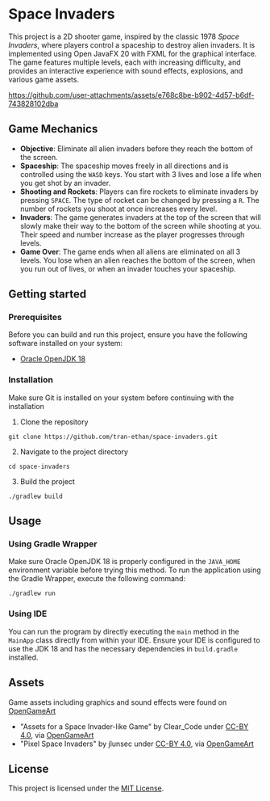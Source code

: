 # Space Invaders
This project is a 2D shooter game, inspired by the classic 1978 _Space Invaders_, where players control a spaceship to destroy alien invaders. It is implemented using Open JavaFX 20 with FXML for the graphical interface. The game features multiple levels, each with increasing difficulty, and provides an interactive experience with sound effects, explosions, and various game assets.

https://github.com/user-attachments/assets/e768c8be-b902-4d57-b6df-743828102dba

## Game Mechanics
- **Objective**: Eliminate all alien invaders before they reach the bottom of the screen.
- **Spaceship**: The spaceship moves freely in all directions and is controlled using the `WASD` keys. You start with 3 lives and lose a life when you get shot by an invader.
- **Shooting and Rockets**: Players can fire rockets to eliminate invaders by pressing `SPACE`. The type of rocket can be changed by pressing a `R`. The number of rockets you shoot at once increases every level.
- **Invaders**: The game generates invaders at the top of the screen that will slowly make their way to the bottom of the screen while shooting at you. Their speed and number increase as the player progresses through levels.
- **Game Over**: The game ends when all aliens are eliminated on all 3 levels. You lose when an alien reaches the bottom of the screen, when you run out of lives, or when an invader touches your spaceship.

## Getting started
### Prerequisites
Before you can build and run this project, ensure you have the following software installed on your system:
- [Oracle OpenJDK 18](https://www.oracle.com/java/technologies/javase/jdk18-archive-downloads.html)

### Installation
Make sure Git is installed on your system before continuing with the installation
1. Clone the repository
```shell
git clone https://github.com/tran-ethan/space-invaders.git
```
2. Navigate to the project directory
```shell
cd space-invaders
```
3. Build the project
```shell
./gradlew build
```

## Usage
### Using Gradle Wrapper
Make sure Oracle OpenJDK 18 is properly configured in the `JAVA_HOME` environment variable before trying this method. To run the application using the Gradle Wrapper, execute the following command:
```shell
./gradlew run
```

### Using IDE
You can run the program by directly executing the `main` method in the `MainApp` class directly from within your IDE. Ensure your IDE is configured to use the JDK 18 and has the necessary dependencies in `build.gradle` installed.

## Assets
Game assets including graphics and sound effects were found on [OpenGameArt](https://opengameart.org/)
- "Assets for a Space Invader-like Game" by Clear_Code under [CC-BY 4.0](https://creativecommons.org/licenses/by/4.0/), via [OpenGameArt](https://opengameart.org/content/assets-for-a-space-invader-like-game)
- "Pixel Space Invaders" by jlunsec under [CC-BY 4.0](https://creativecommons.org/licenses/by/4.0/), via [OpenGameArt](https://opengameart.org/content/pixel-space-invaders)
## License
This project is licensed under the [MIT License](LICENSE). 
